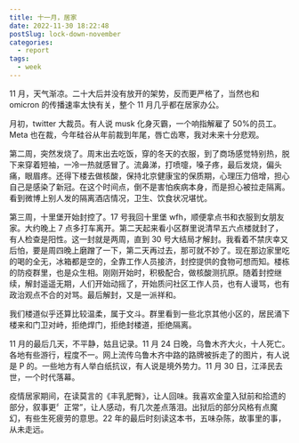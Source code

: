 ```yaml
---
title: 十一月，居家
date: 2022-11-30 18:22:48
postSlug: lock-down-november
categories:
  - report
tags:
  - week
---
```


11 月，天气渐凉。二十大后并没有放开的架势，反而更严格了，当然也和 omicron 的传播速率太快有关，整个 11 月几乎都在居家办公。

月初，twitter 大裁员。有人说 musk 化身灭霸，一个响指解雇了 50%的员工。Meta 也在裁，今年硅谷从年前裁到年尾，唇亡齿寒，我对未来十分悲观。

第二周，突然发烧了。周末出去吃饭，穿的冬天的衣服，到了商场感觉特别热，脱下来穿着短袖，一冷一热就感冒了。流鼻涕，打喷嚏，嗓子疼，最后发烧，偏头痛，眼眉疼。还得下楼去做核酸，保持北京健康宝的保质期，心理压力倍增，担心自己是感染了新冠。在这个时间点，倒不是害怕疾病本身，而是担心被拉走隔离。看到微博上别人发的隔离酒店情况，卫生、饮食状况堪忧。

第三周，十里堡开始封控了。17 号我回十里堡 wfh，顺便拿点书和衣服到女朋友家。大约晚上 7 点多打车离开。第二天起来看小区群里说清早五六点楼就封了，有人检查是阳性。这一封就是两周，直到 30 号大结局才解封。我看着不禁庆幸又后怕，要是周四晚上磨蹭了一下，第二天再过去，那可就不妙了。现在那边家里吃的喝的全无，冰箱都是空的，全靠工作人员接济，封控提供的食物可想而知。楼栋的防疫群里，也是众生相。刚刚开始时，积极配合，做核酸测抗原。随着封控继续，解封遥遥无期，人们开始动摇了，开始质问社区工作人员，也有人谩骂，也有政治观点不合的对骂。最后解封，又是一派祥和。

我们楼道似乎还算比较温柔，属于文斗。群里看到一些北京其他小区的，居民涌下楼来和门卫对峙，拒绝焊门，拒绝封楼道，拒绝隔离。

11 月的最后几天，不平静，姑且记录。11 月 24 日晚，乌鲁木齐大火，十人死亡。各地有些游行，程度不一。网上流传乌鲁木齐中路的路牌被拆走了的图片，有人说是 P 的。一些地方有人举白纸抗议，有人说是境外势力。11 月 30 日，江泽民去世，一个时代落幕。

疫情居家期间，在读莫言的《丰乳肥臀》，让人回味。我喜欢金童入狱前和拾遗的部分，叙事更〞正常”，让人感动，有几次差点落泪。出狱后的部分风格有点魔幻，有些生死疲劳的意思。22 年的最后时刻读这本书，五味杂陈，故事里的事，从未走远。
